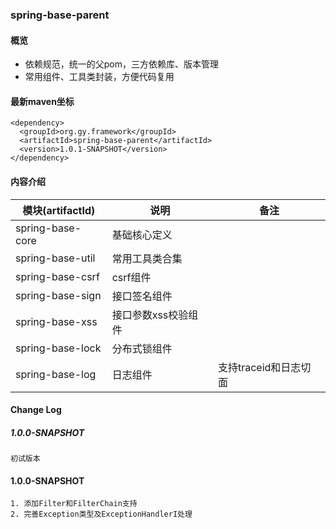 ### spring-base-parent

#### 概览
- 依赖规范，统一的父pom，三方依赖库、版本管理
- 常用组件、工具类封装，方便代码复用

#### 最新maven坐标
```
<dependency>
  <groupId>org.gy.framework</groupId>
  <artifactId>spring-base-parent</artifactId>
  <version>1.0.1-SNAPSHOT</version>
</dependency>
```

#### 内容介绍
模块(artifactId) | 说明 | 备注
--- | --- | ---
spring-base-core | 基础核心定义 | 
spring-base-util | 常用工具类合集 | 
spring-base-csrf | csrf组件 | 
spring-base-sign | 接口签名组件 | 
spring-base-xss | 接口参数xss校验组件| 
spring-base-lock | 分布式锁组件 | 
spring-base-log | 日志组件 | 支持traceid和日志切面

#### Change Log
##### 1.0.0-SNAPSHOT
```
初试版本
```

#### 1.0.0-SNAPSHOT
```
1. 添加Filter和FilterChain支持
2. 完善Exception类型及ExceptionHandlerI处理
```